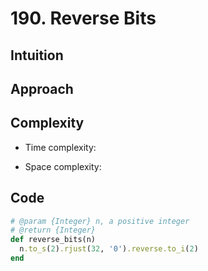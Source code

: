 # 190. Reverse Bits

## Intuition

## Approach
<!-- Describe your approach to solving the problem. -->

## Complexity

- Time complexity:
<!-- Add your time complexity here, e.g. $$O(n)$$ -->

- Space complexity:
<!-- Add your space complexity here, e.g. $$O(n)$$ -->

## Code

```ruby
# @param {Integer} n, a positive integer
# @return {Integer}
def reverse_bits(n)
  n.to_s(2).rjust(32, '0').reverse.to_i(2)
end
```
